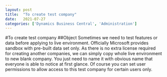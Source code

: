 ```yaml
---
layout: post
title:  "To create test company"
date:   2021-07-27
categories: ['Dynamics Business Central', 'Administration']
---
```

#To create test company
##Object
Sometimes we need to test features or data before applying to live environment. Officially Microsoft provides sandbox with pre-built data set only. As there is no extra license required for creating another companies, we can simply copy whole live environment to new blank company. You just need to name it with obvious name that everyone is able to notice at first glance. Of course you can set user permissions to allow access to this test company for certain users only.
